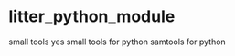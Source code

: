 litter_python_module
====================

small tools
yes small tools for python
samtools for python
